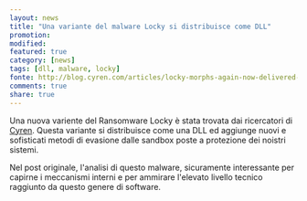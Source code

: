 ```yaml
---
layout: news
title: "Una variante del malware Locky si distribuisce come DLL"
promotion: 
modified: 
featured: true
category: [news]
tags: [dll, malware, locky]
fonte: http://blog.cyren.com/articles/locky-morphs-again-now-delivered-as-dll.html
comments: true
share: true
---
```


Una nuova variente del Ransomware Locky è stata trovata dai ricercatori di
[Cyren](http://www.cyren.com). Questa variante si distribuisce come una DLL ed
aggiunge nuovi e sofisticati metodi di evasione dalle sandbox poste a
protezione dei noistri sistemi.

Nel post originale, l'analisi di questo malware, sicuramente interessante per
capirne i meccanismi interni e per ammirare l'elevato livello tecnico raggiunto
da questo genere di software.
